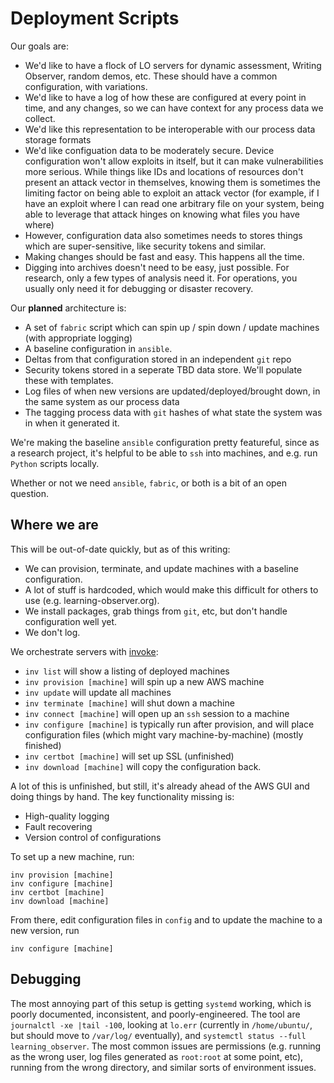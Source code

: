 Deployment Scripts
==================

Our goals are:

* We'd like to have a flock of LO servers for dynamic assessment,
  Writing Observer, random demos, etc. These should have a common
  configuration, with variations.
* We'd like to have a log of how these are configured at every point
  in time, and any changes, so we can have context for any process
  data we collect.
* We'd like this representation to be interoperable with our process
  data storage formats
* We'd like configuation data to be moderately secure. Device
  configuration won't allow exploits in itself, but it can make
  vulnerabilities more serious. While things like IDs and locations of
  resources don't present an attack vector in themselves, knowing them
  is sometimes the limiting factor on being able to exploit an attack
  vector (for example, if I have an exploit where I can read one
  arbitrary file on your system, being able to leverage that attack
  hinges on knowing what files you have where)
* However, configuration data also sometimes needs to stores things
  which are super-sensitive, like security tokens and similar.
* Making changes should be fast and easy. This happens all the time.
* Digging into archives doesn't need to be easy, just possible. For
  research, only a few types of analysis need it. For operations, you
  usually only need it for debugging or disaster recovery.

Our **planned** architecture is:

* A set of `fabric` script which can spin up / spin down / update
  machines (with appropriate logging)
* A baseline configuration in `ansible`. 
* Deltas from that configuration stored in an independent `git` repo
* Security tokens stored in a seperate TBD data store. We'll populate
  these with templates.
* Log files of when new versions are updated/deployed/brought down, in
  the same system as our process data
* The tagging process data with `git` hashes of what state the system
  was in when it generated it.

We're making the baseline `ansible` configuration pretty featureful,
since as a research project, it's helpful to be able to `ssh` into
machines, and e.g. run `Python` scripts locally.

Whether or not we need `ansible`, `fabric`, or both is a bit of an
open question.

Where we are
------------

This will be out-of-date quickly, but as of this writing:

* We can provision, terminate, and update machines with a baseline
  configuration.
* A lot of stuff is hardcoded, which would make this difficult for
  others to use (e.g. learning-observer.org).
* We install packages, grab things from `git`, etc, but don't handle
  configuration well yet.
* We don't log.

We orchestrate servers with [invoke](https://www.pyinvoke.org/):

* `inv list` will show a listing of deployed machines
* `inv provision [machine]` will spin up a new AWS machine
* `inv update` will update all machines
* `inv terminate [machine]` will shut down a machine
* `inv connect [machine]` will open up an `ssh` session to a machine
* `inv configure [machine]` is typically run after provision, and
  will place configuration files (which might vary
  machine-by-machine) (mostly finished)
* `inv certbot [machine]` will set up SSL (unfinished)
* `inv download [machine]` will copy the configuration back.

A lot of this is unfinished, but still, it's already ahead of the AWS
GUI and doing things by hand. The key functionality missing is:

* High-quality logging
* Fault recovering
* Version control of configurations

To set up a new machine, run:

```
inv provision [machine]
inv configure [machine]
inv certbot [machine]
inv download [machine]
```

From there, edit configuration files in `config` and to update the
machine to a new version, run

```
inv configure [machine]
```

Debugging
---------

The most annoying part of this setup is getting `systemd` working,
which is poorly documented, inconsistent, and poorly-engineered. The
tool are `journalctl -xe |tail -100`, looking at `lo.err` (currently
in `/home/ubuntu/`, but should move to `/var/log/` eventually), and
`systemctl status --full learning_observer`. The most common issues
are permissions (e.g. running as the wrong user, log files generated
as `root:root` at some point, etc), running from the wrong directory,
and similar sorts of environment issues.